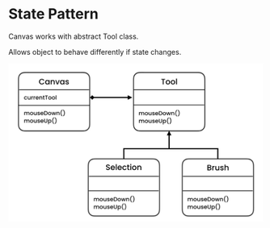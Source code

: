 # State Pattern

Canvas works with abstract Tool class.

Allows object to behave differently if state changes.


![state.png](img%2Fstate.png)